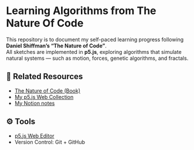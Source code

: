 # Learning Algorithms from The Nature Of Code

This repository is to document my self-paced learning progress following **Daniel Shiffman’s “The Nature of Code”**.  
All sketches are implemented in **p5.js**, exploring algorithms that simulate natural systems — such as motion, forces, genetic algorithms, and fractals.

## 🔗 Related Resources
- [The Nature of Code (Book)](https://natureofcode.com/)
- [My p5.js Web Collection](https://editor.p5js.org/yourusername/collections/yourcollectionid)
- [My Notion notes](https://panoramic-gateway-605.notion.site/The-Nature-of-Code-Notes-2844b925a02880f3baeae2c7bd7226d4)

## ⚙️ Tools
- [p5.js Web Editor](https://editor.p5js.org/)
- Version Control: Git + GitHub
